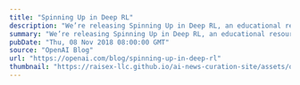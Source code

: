 ```yaml
---
title: "Spinning Up in Deep RL"
description: "We’re releasing Spinning Up in Deep RL, an educational resource designed to let anyone learn to become a skilled practitioner in deep reinforcement learning. Spinning Up consists of crystal-clear examples of RL code, educational exercises, documentation, and tutorials."
summary: "We’re releasing Spinning Up in Deep RL, an educational resource designed to let anyone learn to become a skilled practitioner in deep reinforcement learning. Spinning Up consists of crystal-clear examples of RL code, educational exercises, documentation, and tutorials."
pubDate: "Thu, 08 Nov 2018 08:00:00 GMT"
source: "OpenAI Blog"
url: "https://openai.com/blog/spinning-up-in-deep-rl"
thumbnail: "https://raisex-llc.github.io/ai-news-curation-site/assets/openai_logo.png"
---
```


